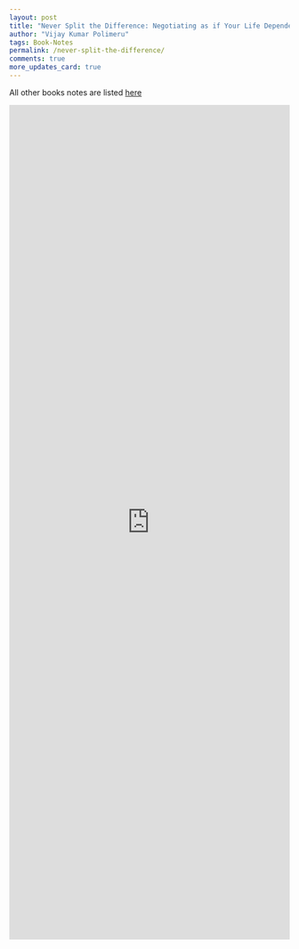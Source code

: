 ```yaml
---
layout: post
title: "Never Split the Difference: Negotiating as if Your Life Depended on It"
author: "Vijay Kumar Polimeru"
tags: Book-Notes
permalink: /never-split-the-difference/
comments: true
more_updates_card: true
---
```



All other books notes are listed [here](/all-book-notes-google-play/)

<iframe src="https://docs.google.com/document/d/e/2PACX-1vTZipTDa7354DQLHHvsRwTtKhrzkc0l69ZoGP8tyGiQzrSic7GxXeQl-2fMk5ZxZ-GBbGyNarKTsVgZ/pub?embedded=true"  frameborder="0" width="100%" height="1500" ></iframe>
